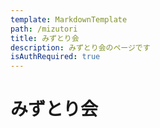 ```yaml
---
template: MarkdownTemplate
path: /mizutori
title: みずとり会
description: みずとり会のページです
isAuthRequired: true
---
```


# みずとり会
